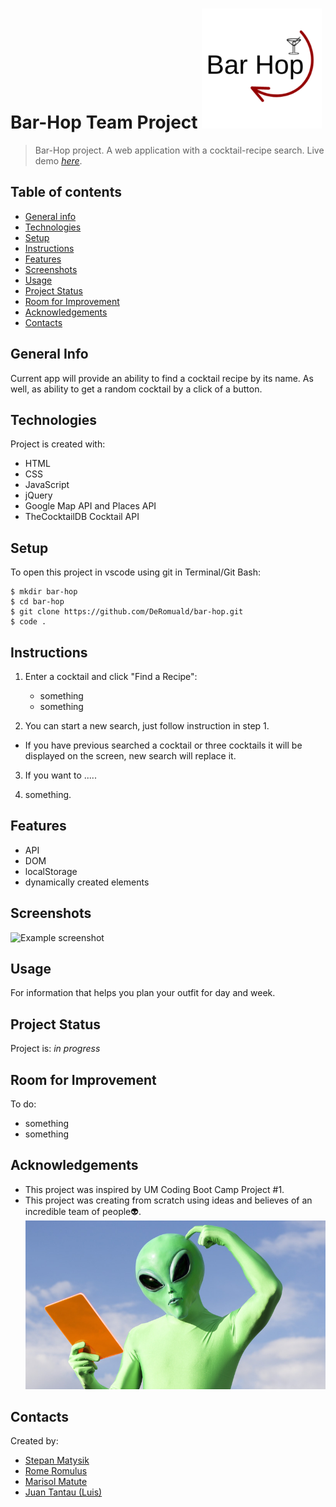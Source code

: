 # Bar-Hop Team Project ![Bar-Hop Logo](./assets/images/android-chrome-192x192.png)

> Bar-Hop project. A web application with a cocktail-recipe search.
> Live demo [_here_](https://deromuald.github.io/bar-hop/). 

## Table of contents
* [General info](#general-info)
* [Technologies](#technologies)
* [Setup](#setup)
* [Instructions](#instructions)
* [Features](#features)
* [Screenshots](#screenshots)
* [Usage](#usage)
* [Project Status](#project-status)
* [Room for Improvement](#room-for-improvement)
* [Acknowledgements](#acknowledgements)
* [Contacts](#contacts)



## General Info
Current app will provide an ability to find a cocktail recipe by its name. As well, as ability to get a random cocktail by a click of a button.

## Technologies
Project is created with:
- HTML
- CSS
- JavaScript
- jQuery
- Google Map API and Places API
- TheCocktailDB Cocktail API


## Setup
To open this project in vscode using git in Terminal/Git Bash:

```
$ mkdir bar-hop
$ cd bar-hop
$ git clone https://github.com/DeRomuald/bar-hop.git
$ code .
```

## Instructions
<!-- left here remove it later -->
1. Enter a cocktail and click "Find a Recipe":
   - something
   - something


2. You can start a new search, just follow instruction in step 1.
- If you have previous searched a cocktail or three cocktails it will be displayed on the screen, new search will replace it.

3. If you want to .....
   
4. something.


## Features
- API
- DOM
- localStorage
- dynamically created elements

## Screenshots
![Example screenshot](./assets/images/screenshot.gif)


## Usage
For information that helps you plan your outfit for day and week.

## Project Status
Project is: _in progress_

## Room for Improvement
To do:
- something
- something


## Acknowledgements
- This project was inspired by UM Coding Boot Camp Project #1.
- This project was creating from scratch using ideas and believes of an incredible team of people👽.
![Example gif](./assets/images/team-people.jpg)
## Contacts
Created by:
- [Stepan Matysik](https://github.com/elfsvet)
- [Rome Romulus](https://github.com/DeRomuald)
- [Marisol Matute](https://github.com/marisolxmatute10)
- [Juan Tantau (Luis)](https://github.com/JuanTantau)

